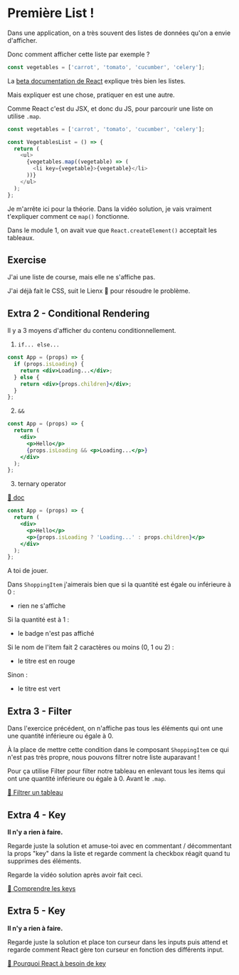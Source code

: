 # Première List !

Dans une application, on a très souvent des listes de données qu'on a envie d'afficher.

Donc comment afficher cette liste par exemple ?

```js
const vegetables = ['carrot', 'tomato', 'cucumber', 'celery'];
```

La [beta documentation de React](https://react.dev/learn/rendering-lists) explique très bien les listes.

Mais expliquer est une chose, pratiquer en est une autre.

Comme React c'est du JSX, et donc du JS, pour parcourir une liste on utilise `.map`.

```js
const vegetables = ['carrot', 'tomato', 'cucumber', 'celery'];

const VegetablesList = () => {
  return (
    <ul>
      {vegetables.map((vegetable) => (
        <li key={vegetable}>{vegetable}</li>
      ))}
    </ul>
  );
};
```

Je m'arrête ici pour la théorie. Dans la vidéo solution, je vais vraiment t'expliquer
comment ce `map()` fonctionne.

Dans le module 1, on avait vue que `React.createElement()` acceptait les tableaux.

## Exercise

J'ai une liste de course, mais elle ne s'affiche pas.

J'ai déjà fait le CSS, suit le Lienx 🦁 pour résoudre le problème.

## Extra 2 - Conditional Rendering

Il y a 3 moyens d'afficher du contenu conditionnellement.

1. `if... else...`

```jsx
const App = (props) => {
  if (props.isLoading) {
    return <div>Loading...</div>;
  } else {
    return <div>{props.children}</div>;
  }
};
```

2. `&&`

```jsx
const App = (props) => {
  return (
    <div>
      <p>Hello</p>
      {props.isLoading && <p>Loading...</p>}
    </div>
  );
};
```

3. ternary operator

[📖 doc](https://developer.mozilla.org/fr/docs/Web/JavaScript/Reference/Operators/Conditional_Operator)

```jsx
const App = (props) => {
  return (
    <div>
      <p>Hello</p>
      <p>{props.isLoading ? 'Loading...' : props.children}</p>
    </div>
  );
};
```

A toi de jouer.

Dans `ShoppingItem` j'aimerais bien que si la quantité est égale ou inférieure à 0 :

- rien ne s'affiche

Si la quantité est à 1 :

- le badge n'est pas affiché

Si le nom de l'item fait 2 caractères ou moins (0, 1 ou 2) :

- le titre est en rouge

Sinon :

- le titre est vert

## Extra 3 - Filter

Dans l'exercice précédent, on n'affiche pas tous les éléments qui ont une
une quantité inférieure ou égale à 0.

À la place de mettre cette condition dans le composant `ShoppingItem` ce
qui n'est pas très propre, nous pouvons filtrer notre liste auparavant !

Pour ça utilise Filter pour filter notre tableau en enlevant tous les items qui ont
une quantité inférieure ou égale à 0. Avant le `.map`.

[📖 Filtrer un tableau](https://react.dev/learn/rendering-lists#filtering-arrays-of-items)

## Extra 4 - Key

**Il n'y a rien à faire.**

Regarde juste la solution et amuse-toi avec en commentant / décommentant
la props "key" dans la liste et regarde comment la checkbox réagit quand tu supprimes des éléments.

Regarde la vidéo solution après avoir fait ceci.

[📖 Comprendre les keys](https://react.dev/learn/rendering-lists#filtering-arrays-of-items)

## Extra 5 - Key

**Il n'y a rien à faire.**

Regarde juste la solution et place ton curseur dans les inputs puis attend et regarde
comment React gère ton curseur en fonction des différents input.

[📖 Pourquoi React à besoin de key](https://react.dev/learn/rendering-lists#why-does-react-need-keys)
